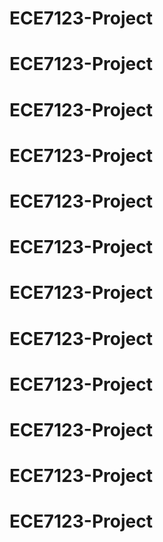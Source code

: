 # ECE7123-Project
# ECE7123-Project
# ECE7123-Project
# ECE7123-Project
# ECE7123-Project
# ECE7123-Project
# ECE7123-Project
# ECE7123-Project
# ECE7123-Project
# ECE7123-Project
# ECE7123-Project
# ECE7123-Project
